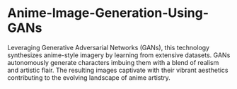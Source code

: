 # Anime-Image-Generation-Using-GANs
Leveraging Generative Adversarial Networks (GANs), this technology synthesizes anime-style imagery by learning from extensive datasets. GANs autonomously generate characters imbuing them with a blend of realism and artistic flair. The resulting images captivate with their vibrant aesthetics contributing to the evolving landscape of anime artistry.
